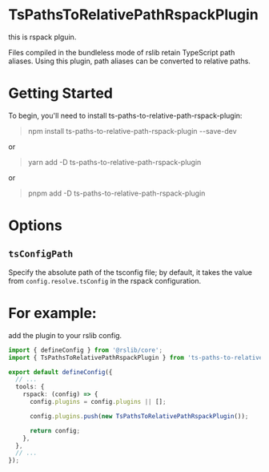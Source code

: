 # TsPathsToRelativePathRspackPlugin

this is rspack plguin.

Files compiled in the bundleless mode of rslib retain TypeScript path aliases. Using this plugin, path aliases can be converted to relative paths.

# Getting Started

To begin, you'll need to install ts-paths-to-relative-path-rspack-plugin:

> npm install ts-paths-to-relative-path-rspack-plugin --save-dev

or

> yarn add -D ts-paths-to-relative-path-rspack-plugin

or

> pnpm add -D ts-paths-to-relative-path-rspack-plugin

# Options

## `tsConfigPath`

Specify the absolute path of the tsconfig file; by default, it takes the value from `config.resolve.tsConfig` in the rspack configuration.

# For example:

add the plugin to your rslib config.

```ts
import { defineConfig } from '@rslib/core';
import { TsPathsToRelativePathRspackPlugin } from 'ts-paths-to-relative-path-rspack-plugin';

export default defineConfig({
  // ...
  tools: {
    rspack: (config) => {
      config.plugins = config.plugins || [];

      config.plugins.push(new TsPathsToRelativePathRspackPlugin());

      return config;
    },
  },
  // ...
});
```
